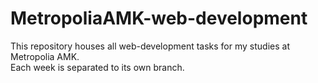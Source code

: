 # MetropoliaAMK-web-development

This repository houses all web-development tasks for my studies at Metropolia AMK.  
Each week is separated to its own branch.
